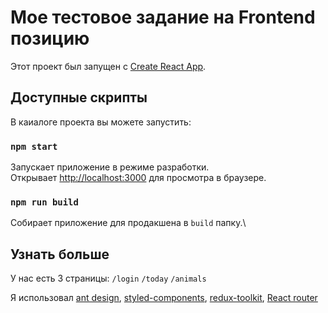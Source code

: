 # Мое тестовое задание на Frontend позицию

Этот проект был запущен с [Create React App](https://github.com/facebook/create-react-app).

## Доступные скрипты

В каиалоге проекта вы можете запустить:

### `npm start`

Запускает приложение в режиме разработки.\
Открывает [http://localhost:3000](http://localhost:3000) для просмотра в браузере.

### `npm run build`

Собирает приложение для продакшена в `build` папку.\



## Узнать больше

У нас есть 3 страницы:
`/login`
`/today`
`/animals`

Я использовал [ant design](https://ant.design/), [styled-components](https://styled-components.com/),
[redux-toolkit](https://redux-toolkit.js.org/), [React router](https://reactrouter.com/)
